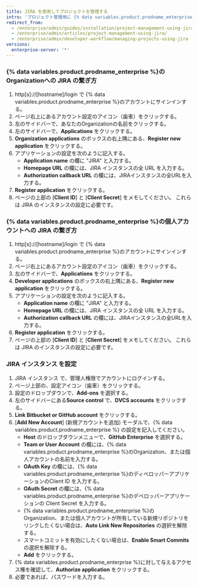 ```yaml
---
title: JIRA を使用してプロジェクトを管理する
intro: 'プロジェクト管理用に {% data variables.product.prodname_enterprise %}に JIRA を統合することができます。'
redirect_from:
  - /enterprise/admin/guides/installation/project-management-using-jira/
  - /enterprise/admin/articles/project-management-using-jira/
  - /enterprise/admin/developer-workflow/managing-projects-using-jira
versions:
  enterprise-server: '*'
---
```


### {% data variables.product.prodname_enterprise %}のOrganizationへの JIRA の繋ぎ方

1. http[s]://[hostname]/login で {% data variables.product.prodname_enterprise %}のアカウントにサインインする。
1. ページ右上にあるアカウント設定のアイコン（歯車）をクリックする。
1. 左のサイドバーで、あなたのOrganizationの名前をクリックする。
1. 左のサイドバーで、**Applications** をクリックする。
1. **Organization applications** のボックスの右上隅にある、**Register new application** をクリックする。
1. アプリケーションの設定を次のように記入する。
    - **Application name** の欄に "JIRA" と入力する。
    - **Homepage URL** の欄には、JIRA インスタンスの全 URL を入力する。
    - **Authorization callback URL** の欄には、JIRAインスタンスの全URLを入力する。
1. **Register application** をクリックする。
1. ページの上部の [**Client ID**] と [**Client Secret**] をメモしてください。 これらは JIRA のインスタンスの設定に必要です。

### {% data variables.product.prodname_enterprise %}の個人アカウントへの JIRA の繋ぎ方

1. http[s]://[hostname]/login で {% data variables.product.prodname_enterprise %}のアカウントにサインインする。
1. ページ右上にあるアカウント設定のアイコン（歯車）をクリックする。
1. 左のサイドバーで、**Applications** をクリックする。
1. **Developer applications** のボックスの右上隅にある、**Register new application** をクリックする。
1. アプリケーションの設定を次のように記入する。
    - **Application name** の欄に "JIRA" と入力する。
    - **Homepage URL** の欄には、JIRA インスタンスの全 URL を入力する。
    - **Authorization callback URL** の欄には、JIRAインスタンスの全URLを入力する。
1. **Register application** をクリックする。
1. ページの上部の [**Client ID**] と [**Client Secret**] をメモしてください。 これらは JIRA のインスタンスの設定に必要です。

### JIRA インスタンス を設定

1. JIRA インスタンス で、管理人権限でアカウントにログインする。
1. ページ上部の、設定アイコン（歯車）をクリックする。
1. 設定のドロップダウンで、**Add-ons** を選択する。
1. 左のサイドバーにある**Source control** で、**DVCS accounts** をクリックする。
1. **Link Bitbucket or GitHub account** をクリックする。
1. [**Add New Account**] (新規アカウントを追加) モーダルで、{% data variables.product.prodname_enterprise %} の設定を記入してください。
    - **Host** のドロップダウンメニューで、**GitHub Enterprise** を選択する。
    - **Team or User Account** の欄には、{% data variables.product.prodname_enterprise %}のOrganization、または個人アカウントの名前を入力する。
    - **OAuth Key** の欄には、{% data variables.product.prodname_enterprise %}のディベロッパーアプリケーションのClient ID を入力する。
    - **OAuth Secret** の欄には、{% data variables.product.prodname_enterprise %}のデベロッパーアプリケーションの Client Secret を入力する。
    - {% data variables.product.prodname_enterprise %}の Organization、または個人アカウントが所有している新規リポジトリをリンクしたくない場合は、**Auto Link New Repositories** の選択を解除する。
    - スマートコミットを有効にしたくない場合は、**Enable Smart Commits** の選択を解除する。
    - **Add** をクリックする。
1. {% data variables.product.prodname_enterprise %}に対して与えるアクセス権を確認して、**Authorize application** をクリックする。
1. 必要であれば、パスワードを入力する。
